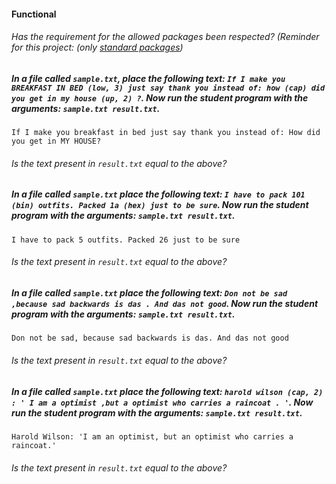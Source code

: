 #### Functional

###### Has the requirement for the allowed packages been respected? (Reminder for this project: (only [standard packages](https://golang.org/pkg/))

##### In a file called `sample.txt`, place the following text: `If I make you BREAKFAST IN BED (low, 3) just say thank you instead of: how (cap) did you get in my house (up, 2) ?`. Now run the student program with the arguments: `sample.txt result.txt`.

`If I make you breakfast in bed just say thank you instead of: How did you get in MY HOUSE?`

###### Is the text present in `result.txt` equal to the above?

##### In a file called `sample.txt` place the following text: `I have to pack 101 (bin) outfits. Packed 1a (hex) just to be sure`. Now run the student program with the arguments: `sample.txt result.txt`.

`I have to pack 5 outfits. Packed 26 just to be sure`

###### Is the text present in `result.txt` equal to the above?

##### In a file called `sample.txt` place the following text: `Don not be sad ,because sad backwards is das . And das not good`. Now run the student program with the arguments: `sample.txt result.txt`.

`Don not be sad, because sad backwards is das. And das not good`

###### Is the text present in `result.txt` equal to the above?

##### In a file called `sample.txt` place the following text: `harold wilson (cap, 2) : ' I am a optimist ,but a optimist who carries a raincoat . '`. Now run the student program with the arguments: `sample.txt result.txt`.

`Harold Wilson: 'I am an optimist, but an optimist who carries a raincoat.'`

###### Is the text present in `result.txt` equal to the above?
